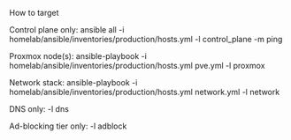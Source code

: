 How to target

Control plane only: ansible all -i homelab/ansible/inventories/production/hosts.yml -l control_plane -m ping

Proxmox node(s): ansible-playbook -i homelab/ansible/inventories/production/hosts.yml pve.yml -l proxmox

Network stack: ansible-playbook -i homelab/ansible/inventories/production/hosts.yml network.yml -l network

DNS only: -l dns

Ad-blocking tier only: -l adblock